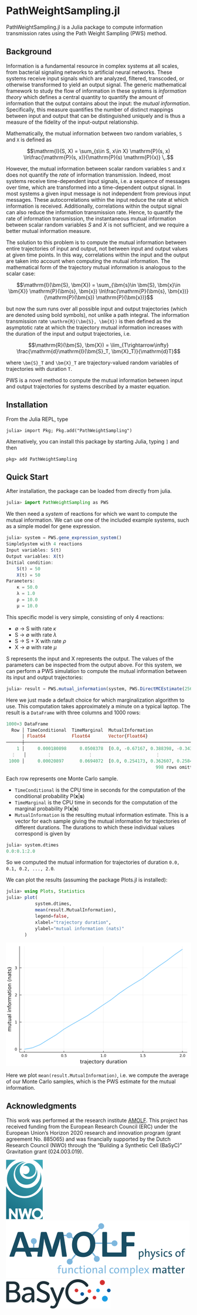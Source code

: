 # PathWeightSampling.jl

PathWeightSampling.jl is a Julia package to compute information transmission rates using the Path Weight Sampling (PWS) method.

## Background

Information is a fundamental resource in complex systems at all scales, from bacterial signaling networks to artificial neural networks. 
These systems receive input signals which are analyzed, filtered, transcoded, or otherwise transformed to yield an output signal.
The generic mathematical framework to study the flow of information in these systems is *information theory* which defines a central quantity to quantify the amount of information that the output contains about the input: the *mutual information*. Specifically, this measure quantifies the number of distinct mappings between input and output that can be distinguished uniquely and is thus a measure of the fidelity of the input-output relationship.

Mathematically, the mutual information between two random variables, ``S`` and ``X`` is defined as

```math
\mathrm{I}(S, X) = \sum_{s\in S, x\in X} \mathrm{P}(s, x) \ln\frac{\mathrm{P}(s, x)}{\mathrm{P}(s) \mathrm{P}(x)} \,.
```

However, the mutual information between scalar random variables ``S`` and ``X`` does not quantify the *rate* of information transmission. Indeed, most systems receive time-dependent input signals, i.e. a sequence of messages over time, which are transformed into a time-dependent output signal. 
In most systems a given input message is not independent from previous input messages. These autocorrelations within the input reduce the rate at which information is received. Additionally, correlations within the output signal can also reduce the information transmission rate. Hence, to quantify the rate of information transmission, the instantaneous mutual information between scalar random variables $S$ and $X$ is not sufficient, and we require a better mutual information measure.

The solution to this problem is to compute the mutual information between entire trajectories of input and output, not between input and output values at given time points. In this way, correlations within the input and the output are taken into account when computing the mutual information. The mathematical form of the trajectory mutual information is analogous to the scalar case:

```math
\mathrm{I}(\bm{S}, \bm{X}) = \sum_{\bm{s}\in \bm{S}, \bm{x}\in \bm{X}} \mathrm{P}(\bm{s}, \bm{x}) \ln\frac{\mathrm{P}(\bm{s}, \bm{x})}{\mathrm{P}(\bm{s}) \mathrm{P}(\bm{x})}
```

but now the sum runs over all possible input and output trajectories (which are denoted using bold symbols), not unlike a path integral. 
The information transmission rate ``\mathrm{R}(\bm{S}, \bm{X})`` is then defined as the asymptotic rate at which the trajectory mutual information increases with the duration of the input and output trajectories, i.e.

```math
\mathrm{R}(\bm{S}, \bm{X}) = \lim_{T\rightarrow\infty} \frac{\mathrm{d}\mathrm{I}(\bm{S}_T, \bm{X}_T)}{\mathrm{d}T}
```

where ``\bm{S}_T`` and ``\bm{X}_T`` are trajectory-valued random variables of trajectories with duration ``T``.

PWS is a novel method to compute the mutual information between input and output trajectories for systems described by a master equation. 

## Installation

From the Julia REPL, type
```
julia> import Pkg; Pkg.add("PathWeightSampling")
```

Alternatively, you can install this package by starting Julia, typing `]` and then
```
pkg> add PathWeightSampling
```

## Quick Start

After installation, the package can be loaded from directly from julia.
```julia
julia> import PathWeightSampling as PWS
```
We then need a *system* of reactions for which we want to compute the mutual information. We can use one of the included example systems, such as a simple model for gene expression.
```julia
julia> system = PWS.gene_expression_system()
SimpleSystem with 4 reactions
Input variables: S(t)
Output variables: X(t)
Initial condition:
    S(t) = 50
    X(t) = 50
Parameters:
    κ = 50.0
    λ = 1.0
    ρ = 10.0
    μ = 10.0
```
This specific model is very simple, consisting of only 4 reactions:

- ∅ → S with rate *κ*
- S → ∅ with rate *λ*
- S → S + X with rate *ρ*
- X → ∅ with rate *μ*

S represents the input and X represents the output. The values of the parameters
can be inspected from the output above.
For this system, we can perform
a PWS simulation to compute the mutual information between its input and output trajectories:

```julia
julia> result = PWS.mutual_information(system, PWS.DirectMCEstimate(256), num_samples=1000)
```

Here we just made a default choice for which marginalization algorithm to use.
This computation takes approximately a minute on a typical laptop. The result 
is a `DataFrame` with three columns and 1000 rows:

```julia
1000×3 DataFrame
  Row │ TimeConditional  TimeMarginal  MutualInformation                 
      │ Float64          Float64       Vector{Float64}                   
──────┼──────────────────────────────────────────────────────────────────
    1 │     0.000180898     0.0508378  [0.0, -0.67167, 0.388398, -0.343…
  ⋮   │        ⋮              ⋮                        ⋮
 1000 │     0.00020897      0.0694072  [0.0, 0.254173, 0.362607, 0.2584…
                                                         998 rows omitted
```

Each row represents one Monte Carlo sample.

- `TimeConditional` is the CPU time in seconds for the computation of the conditional probability P(**x**|**s**)
- `TimeMarginal` is the CPU time in seconds for the computation of the marginal probability P(**x**|**s**)
- `MutualInformation` is the resulting mutual information estimate. This is a vector for each sample giving the mutual information for trajectories of different durations. The durations to which these individual values correspond is given by

```julia
julia> system.dtimes
0.0:0.1:2.0
```

So we computed the mutual information for trajectories of duration `0.0, 0.1, 0.2, ..., 2.0`.

We can plot the results (assuming the package Plots.jl is installed):

```julia
julia> using Plots, Statistics
julia> plot(
           system.dtimes,
           mean(result.MutualInformation),
           legend=false,
           xlabel="trajectory duration",
           ylabel="mutual information (nats)"
       )
```

![Plot of the mutual information as a function of trajectory duration for the simple gene expression system.](assets/example_plot.svg)

Here we plot `mean(result.MutualInformation)`, i.e. we compute the average of our Monte Carlo samples, which is the PWS estimate for the mutual information.

## Acknowledgments

This work was performed at the research institute [AMOLF](https://amolf.nl).
This project has received funding from the European Research Council (ERC) under the European Union’s Horizon 2020 research and innovation program (grant agreement No. 885065)
and was financially supported by the Dutch Research Council (NWO) through the “Building a Synthetic Cell (BaSyC)” Gravitation grant (024.003.019).

[![Logo NWO](assets/logo-nwo.svg)](https://www.nwo.nl)
[![Logo AMOLF](assets/logo-amolf.svg)](https://amolf.nl)
[![Logo BaSyC](assets/logo-basyc.png)](https://www.basyc.nl)